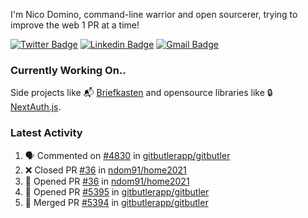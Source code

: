 
I'm Nico Domino, command-line warrior and open sourcerer, trying to improve the web 1 PR at a time!

[![Twitter Badge](https://img.shields.io/badge/-@ndom91-1ca0f1?style=flat-square&labelColor=1ca0f1&logo=twitter&logoColor=white&link=https://twitter.com/ndom91)](https://twitter.com/ndom91) [![Linkedin Badge](https://img.shields.io/badge/-ndom91-blue?style=flat-square&logo=Linkedin&logoColor=white&link=https://www.linkedin.com/in/ndom91/)](https://www.linkedin.com/in/ndom91/) [![Gmail Badge](https://img.shields.io/badge/-yo@ndo.dev-c14438?style=flat-square&logo=mail.ru&logoColor=white&link=mailto:yo@ndo.dev)](mailto:yo@ndo.dev)

### Currently Working On..

Side projects like 📬 [Briefkasten](https://briefkastenhq.com) and opensource libraries like 🔒 [NextAuth.js](https://github.com/nextauthjs/next-auth).

<!--START_SECTION_PROFILE_VIEWS:readme-info-->
<!--END_SECTION_PROFILE_VIEWS:readme-info-->

<!--START_SECTION_DAILY_COMMIT:readme-info-->
<!--END_SECTION_DAILY_COMMIT:readme-info-->

<!--START_SECTION_WEEKLY_COMMIT:readme-info-->
<!--END_SECTION_WEEKLY_COMMIT:readme-info-->

### Latest Activity

<!--START_SECTION:activity-->
1. 🗣 Commented on [#4830](https://github.com/gitbutlerapp/gitbutler/issues/4830#issuecomment-2452345532) in [gitbutlerapp/gitbutler](https://github.com/gitbutlerapp/gitbutler)
2. ❌ Closed PR [#36](https://github.com/ndom91/home2021/pull/36) in [ndom91/home2021](https://github.com/ndom91/home2021)
3. 💪 Opened PR [#36](https://github.com/ndom91/home2021/pull/36) in [ndom91/home2021](https://github.com/ndom91/home2021)
4. 💪 Opened PR [#5395](https://github.com/gitbutlerapp/gitbutler/pull/5395) in [gitbutlerapp/gitbutler](https://github.com/gitbutlerapp/gitbutler)
5. 🎉 Merged PR [#5394](https://github.com/gitbutlerapp/gitbutler/pull/5394) in [gitbutlerapp/gitbutler](https://github.com/gitbutlerapp/gitbutler)
<!--END_SECTION:activity-->
